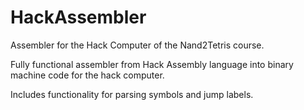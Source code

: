 # HackAssembler
Assembler for the Hack Computer of the Nand2Tetris course.

Fully functional assembler from Hack Assembly language into binary machine code for the hack computer.

Includes functionality for parsing symbols and jump labels.
